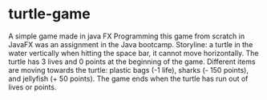# turtle-game
A simple game made in java FX
Programming this game from scratch in JavaFX was an assignment in the Java bootcamp. 
Storyline: a turtle in the water vertically when hitting the space bar, it cannot move horizontally. The turtle has 3 lives and 0 points at the beginning of the game. Different items are moving towards the turtle: plastic bags (-1 life), sharks (- 150 points), and jellyfish (+ 50 points). The game ends when the turtle has run out of lives or points.
